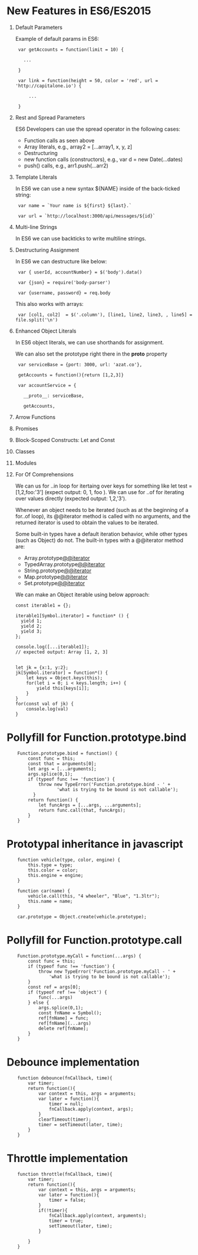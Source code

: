 # New Features in ES6/ES2015
1. Default Parameters

    Example of default params in ES6:
    
        var getAccounts = function(limit = 10) {

          ...

        }

        var link = function(height = 50, color = 'red', url = 'http://capitalone.io') {

            ...

        }
  
2. Rest and Spread Parameters

    ES6 Developers can use the spread operator in the following cases:
    
    * Function calls as seen above
    * Array literals, e.g., array2 = […array1, x, y, z]
    * Destructuring
    * new function calls (constructors), e.g., var d = new Date(…dates)
    * push() calls, e.g., arr1.push(…arr2)

3. Template Literals

    In ES6 we can use a new syntax ${NAME} inside of the back-ticked string:
    
        var name = `Your name is ${first} ${last}.`
    
        var url = `http://localhost:3000/api/messages/${id}`
    
4. Multi-line Strings
    
    In ES6 we can use backticks to write multiline strings.
    
5. Destructuring Assignment

    In ES6 we can destructure like below:
    
        var { userId, accountNumber} = $('body').data() 

        var {json} = require('body-parser')

        var {username, password} = req.body
    
    This also works with arrays:
    
        var [col1, col2]  = $('.column'), [line1, line2, line3, , line5] = file.split('\n')
    
6. Enhanced Object Literals

     In ES6 object literals, we can use shorthands for assignment.
     
     We can also set the prototype right there in the __proto__ property 
     
        var serviceBase = {port: 3000, url: 'azat.co'},
      
        getAccounts = function(){return [1,2,3]}
      
        var accountService = {
      
          __proto__: serviceBase,
      
          getAccounts,
      
7. Arrow Functions
8. Promises
9. Block-Scoped Constructs: Let and Const
10. Classes
11. Modules
12. For Of Comprehensions

    We can us for ..in loop for itertaing over keys for something like let test = [1,2,foo:'3'] (expect output: 0, 1, foo ). We can use for ..of for iterating over values directly (expected output: 1,2,'3').
    
    Whenever an object needs to be iterated (such as at the beginning of a for..of loop), its @@iterator method is called with no arguments, and the returned     iterator is used to obtain the values to be iterated.

    Some built-in types have a default iteration behavior, while other types (such as Object) do not. The built-in types with a @@iterator method are:

    * Array.prototype[@@iterator]()
    * TypedArray.prototype[@@iterator]()
    * String.prototype[@@iterator]()
    * Map.prototype[@@iterator]()
    * Set.prototype[@@iterator]()
    
    We can make an Object iterable using below approach:
    
        const iterable1 = {};

        iterable1[Symbol.iterator] = function* () {
          yield 1;
          yield 2;
          yield 3;
        };

        console.log([...iterable1]);
        // expected output: Array [1, 2, 3]
        
        
        let jk = {x:1, y:2};
        jk[Symbol.iterator] = function*() {
            let keys = Object.keys(this);
            for(let i = 0; i < keys.length; i++) {
                yield this[keys[i]];
            }
        }
        for(const val of jk) {
            console.log(val)
        }
        
# Pollyfill for Function.prototype.bind

        Function.prototype.bind = function() {
            const func = this;
            const that = arguments[0];
            let args = [...arguments];
            args.splice(0,1);
            if (typeof func !== 'function') {
                throw new TypeError('Function.prototype.bind - ' +
                       'what is trying to be bound is not callable');
              }
            return function() {
                let funcArgs = [...args, ...arguments];
                return func.call(that, funcArgs);
            }
        }
        
# Prototypal inheritance in javascript

        function vehicle(type, color, engine) {
            this.type = type;
            this.color = color;
            this.engine = engine;
        }

        function car(name) {
            vehicle.call(this, "4 wheeler", "Blue", "1.3ltr");
            this.name = name;
        }

        car.prototype = Object.create(vehicle.prototype);
        
# Pollyfill for Function.prototype.call

        Function.prototype.myCall = function(...args) {
            const func = this;
            if (typeof func !== 'function') {
                throw new TypeError('Function.prototype.myCall - ' +
                    'what is trying to be bound is not callable');
            }
            const ref = args[0];
            if (typeof ref !== 'object') {
                func(...args)
            } else {
                args.splice(0,1);
                const fnName = Symbol();
                ref[fnName] = func;
                ref[fnName](...args)
                delete ref[fnName];
            }
        }
        
# Debounce implementation
        function debounce(fnCallback, time){
            var timer;
            return function(){
                var context = this, args = arguments;
                var later = function(){
                    timer = null;
                    fnCallback.apply(context, args);
                }
                clearTimeout(timer);
                timer = setTimeout(later, time);
            }
        }

# Throttle implementation
        function throttle(fnCallback, time){
            var timer;
            return function(){
                var context = this, args = arguments;
                var later = function(){
                    timer = false;
                }
                if(!timer){
                    fnCallback.apply(context, arguments);
                    timer = true;
                    setTimeout(later, time);
                }

            }
        }
